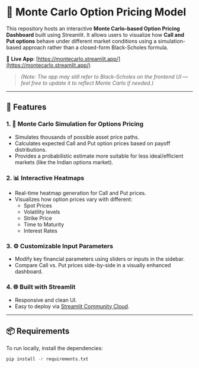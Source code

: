 # 🧮 Monte Carlo Option Pricing Model

This repository hosts an interactive **Monte Carlo-based Option Pricing Dashboard** built using Streamlit. It allows users to visualize how **Call and Put options** behave under different market conditions using a simulation-based approach rather than a closed-form Black-Scholes formula.

🔗 **Live App**: [https://montecarlo.streamlit.app/](https://montecarlo.streamlit.app/)  
> *(Note: The app may still refer to Black-Scholes on the frontend UI — feel free to update it to reflect Monte Carlo if needed.)*

---

## 🚀 Features

### 1. 🎯 Monte Carlo Simulation for Options Pricing
- Simulates thousands of possible asset price paths.
- Calculates expected Call and Put option prices based on payoff distributions.
- Provides a probabilistic estimate more suitable for less ideal/efficient markets (like the Indian options market).

### 2. 📊 Interactive Heatmaps
- Real-time heatmap generation for Call and Put prices.
- Visualizes how option prices vary with different:
  - Spot Prices
  - Volatility levels
  - Strike Price
  - Time to Maturity
  - Interest Rates

### 3. ⚙️ Customizable Input Parameters
- Modify key financial parameters using sliders or inputs in the sidebar.
- Compare Call vs. Put prices side-by-side in a visually enhanced dashboard.

### 4. 🌐 Built with Streamlit
- Responsive and clean UI.
- Easy to deploy via [Streamlit Community Cloud](https://streamlit.io/cloud).

---

## 📦 Requirements

To run locally, install the dependencies:

```bash
pip install -r requirements.txt
